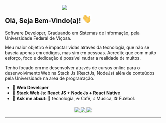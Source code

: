 
<img align='right' width=320 src="https://user-images.githubusercontent.com/38081852/87235907-17dd4f80-c3b8-11ea-9480-e6d28dcab2b0.png">

## Olá, Seja Bem-Vindo(a)! <img src="https://raw.githubusercontent.com/ABSphreak/ABSphreak/master/gifs/Hi.gif" width="30px"> 

Software Developer, Graduando em Sistemas de Informação, pela Universidade Federal de Viçosa.

Meu maior objetivo é impactar vidas através da tecnologia, que não se baseia apenas em códigos, mas sim em pessoas. Acredito que com muito esforço, foco e dedicação é possível mudar a realidade de muitos.

Tenho focado em me desenvolver através de cursos online para o desenvolvimento Web na Stack Js (ReactJs, NodeJs) além de conteúdos pela Universidade na area de programação. 
  
  - 🔭 **Web Developer**
  - 🌱 **Stack Web Js: React JS + Node Js + React Native**
  - 💬 **Ask me about:** 🔋 tecnologia, ☕ Café, 🎶 Musica, :soccer: Futebol.
 
 
<div align='center'>
  <a href="https://www.linkedin.com/in/victor-alves-de-oliveira/" target="_blank">
  <img width=45 src="https://user-images.githubusercontent.com/38081852/86829801-3b786100-c06b-11ea-81de-7c1023d6214a.png">
  </a>

  <a href="https://www.instagram.com/victoroliveira.dev/" target="_blank">
  <img width=45 src="https://user-images.githubusercontent.com/38081852/86829800-3adfca80-c06b-11ea-866a-4b6e716f7ed0.png">
  </a>

  <a href="https://api.whatsapp.com/send?phone=+55311962443245" target="_blank">
  <img width=50 src="https://user-images.githubusercontent.com/38081852/86829802-3b786100-c06b-11ea-9290-94a373b50d6f.png">
  </a>
  
  ---
  
<div>

